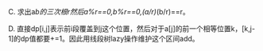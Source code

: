 C. 求出a*b的三次根r然后a%r==0,b%r==0,(a/r)*(b/r)==r。

D. 直接dp[i,j]表示前i段覆盖到j这个位置，然后对于a[j]的前一个相等位置k，[k,j-1]的dp值都要+=1。因此用线段树lazy操作维护这个区间add。
